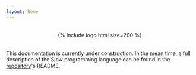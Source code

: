 ```yaml
---
layout: home
---
```


<div style="display: flex; justify-content: center; margin: 2rem;">
  {% include logo.html size=200 %}
</div>

This documentation is currently under construction. In the mean time, a full description of the Slow programming language can be found in the [repository](https://github.com/chrispyles/slow)'s README.
